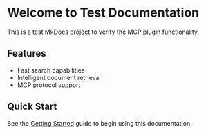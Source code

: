 # Welcome to Test Documentation

This is a test MkDocs project to verify the MCP plugin functionality.

## Features

- Fast search capabilities
- Intelligent document retrieval
- MCP protocol support

## Quick Start

See the [Getting Started](getting-started.md) guide to begin using this documentation.
